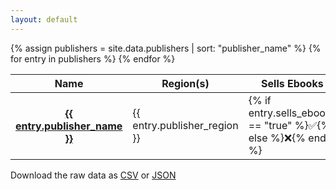 ```yaml
---
layout: default
---
```


<table>
  <thead>
    <tr>
      <th scope="col">Name</th>
      <th scope="col">Region(s)</th>
      <th scope="col">Sells Ebooks</th>
      <th scope="col">DRM-free</th>
      <th scope="col">Notes</th>
    </tr>
  </thead>
  <tbody>
{% assign publishers = site.data.publishers | sort: "publisher_name" %}
{% for entry in publishers %}
    <tr>
      <th scope="row"><a href="{{ entry.publisher_url }}">{{ entry.publisher_name }}</a></th>
      <td>{{ entry.publisher_region }}</td>
      <td>{% if entry.sells_ebooks == "true" %}✅{% else %}❌{% endif %}</td>
      <td>{% if entry.sells_drm_free_ebooks == "true" %}✅{% else %}❌{% endif %}</td>
      <td>{{ entry.notes }}</td>
    </tr>
{% endfor %}
  </tbody>
</table>

Download the raw data as <a href="https://github.com/mrwilson/ebook-publishers-vs-drm/blob/main/_data/publishers.csv">CSV</a> or <a href="{{ site.url }}/data.json">JSON</a>

